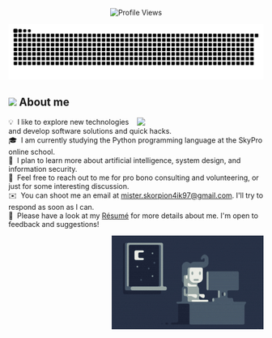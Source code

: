 <p align = "center">
	<img src = "https://komarev.com/ghpvc/?username=medoed777&style=plastic&color=blueviolet" alt = "Profile Views"/>
</p>
<p align = "center">
	<img src = "https://github.com/7oSkaaa/7oSkaaa/blob/output/github-contribution-grid-snake.svg?" alt = "Snake Game"/>
</p>

## <picture><img src = "https://github.com/7oSkaaa/7oSkaaa/blob/main/Images/about_me.gif?raw=true" width = 50px></picture> About me

<picture> <img align="right" src="https://github.com/7oSkaaa/7oSkaaa/blob/main/Images/Right_Side.gif?raw=true" width = 250px></picture>
💡 &nbsp;I like to explore new technologies and develop software solutions and quick hacks.\
🎓 &nbsp;I am currently studying the Python programming language at the SkyPro online school.\
🌱 &nbsp;I plan to learn more about artificial intelligence, system design, and information security.\
💬 &nbsp;Feel free to reach out to me for pro bono consulting and volunteering, or just for some interesting discussion.\
✉️ &nbsp;You can shoot me an email at mister.skorpion4ik97@gmail.com. I'll try to respond as soon as I can.\
📄 &nbsp;Please have a look at my [Résumé]([https://www.adityavsingh.com/resume.html](https://ekaterinburg.hh.ru/resume/e3cf6e29ff0f44f2920039ed1f417735755a30)) for more details about me. I'm open to feedback and suggestions!

<img alt="Night Coding" src="https://raw.githubusercontent.com/AVS1508/AVS1508/master/assets/Night-Coding.gif" align="right"/>
